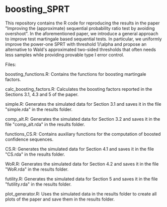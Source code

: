 # boosting_SPRT

This repository contains the R code for reproducing the results in the paper "Improving the (approximate) sequential probability ratio test by avoiding overshoot". In the aforementioned paper, we introduce a general approach to improve test martingale based sequential tests. In particular, we uniformly improve the power-one SPRT with threshold 1/\alpha and propose an alternative to Wald's approximated two-sided thresholds that often needs less samples while providing provable type I error control. 

Files:

boosting_functions.R:          Contains the functions for boosting martingale factors. 

calc_boosting_factors.R:       Calculates the boosting factors reported in the Sections 3.1, 4.3 and 5 of the paper. 

simple.R:                      Generates the simulated data for Section 3.1 and saves it in the file "simple.rda" in the results folder.

comp_alt.R:                    Generates the simulated data for Section 3.2 and saves it in the file "comp_alt.rda" in the results folder.

functions_CS.R:                Contains auxiliary functions for the computation of boosted confidence sequences.

CS.R:                          Generates the simulated data for Section 4.1 and saves it in the file "CS.rda" in the results folder.

WoR.R:                         Generates the simulated data for Section 4.2 and saves it in the file "WoR.rda" in the results folder.

futility.R:                    Generates the simulated data for Section 5 and saves it in the file "futility.rda" in the results folder.

plot_generator.R:               Uses the simulated data in the results folder to create all plots of the paper and save them in the results folder.
